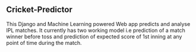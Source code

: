 ## Cricket-Predictor

This Django and Machine Learning powered Web app predicts and analyse IPL matches. It currently has two working model i.e 
prediction of a match winner before toss and prediction of expected score of 1st inning at any point of time during the match.
